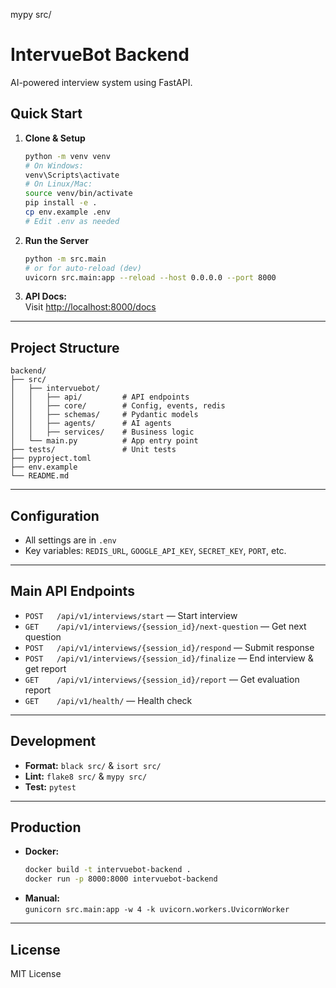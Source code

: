 mypy src/

# IntervueBot Backend

AI-powered interview system using FastAPI.

## Quick Start

1. **Clone & Setup**
   ```bash
   python -m venv venv
   # On Windows:
   venv\Scripts\activate
   # On Linux/Mac:
   source venv/bin/activate
   pip install -e .
   cp env.example .env
   # Edit .env as needed
   ```

2. **Run the Server**
   ```bash
   python -m src.main
   # or for auto-reload (dev)
   uvicorn src.main:app --reload --host 0.0.0.0 --port 8000
   ```

3. **API Docs:**  
   Visit [http://localhost:8000/docs](http://localhost:8000/docs)

---

## Project Structure

```
backend/
├── src/
│   ├── intervuebot/
│   │   ├── api/         # API endpoints
│   │   ├── core/        # Config, events, redis
│   │   ├── schemas/     # Pydantic models
│   │   ├── agents/      # AI agents
│   │   ├── services/    # Business logic
│   └── main.py          # App entry point
├── tests/               # Unit tests
├── pyproject.toml
├── env.example
└── README.md
```

---

## Configuration

- All settings are in `.env`
- Key variables: `REDIS_URL`, `GOOGLE_API_KEY`, `SECRET_KEY`, `PORT`, etc.

---

## Main API Endpoints

- `POST   /api/v1/interviews/start` — Start interview
- `GET    /api/v1/interviews/{session_id}/next-question` — Get next question
- `POST   /api/v1/interviews/{session_id}/respond` — Submit response
- `POST   /api/v1/interviews/{session_id}/finalize` — End interview & get report
- `GET    /api/v1/interviews/{session_id}/report` — Get evaluation report
- `GET    /api/v1/health/` — Health check

---

## Development

- **Format:** `black src/` & `isort src/`
- **Lint:** `flake8 src/` & `mypy src/`
- **Test:** `pytest`

---

## Production

- **Docker:**
  ```bash
  docker build -t intervuebot-backend .
  docker run -p 8000:8000 intervuebot-backend
  ```
- **Manual:**  
  `gunicorn src.main:app -w 4 -k uvicorn.workers.UvicornWorker`

---

## License

MIT License